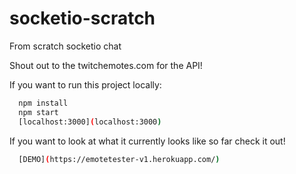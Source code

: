 # socketio-scratch
From scratch socketio chat

Shout out to the twitchemotes.com for the API!

If you want to run this project locally:
```bash
  npm install
  npm start
  [localhost:3000](localhost:3000)
```

If you want to look at what it currently looks like so far check it out!
```bash
  [DEMO](https://emotetester-v1.herokuapp.com/)
```
